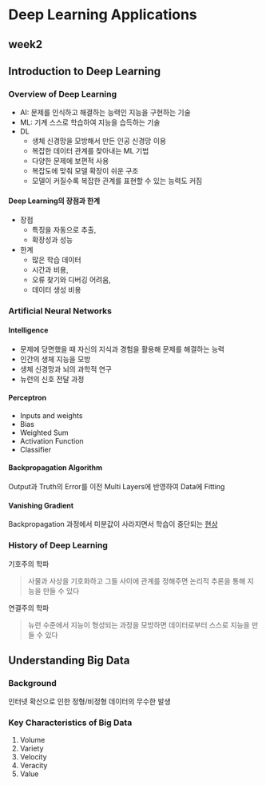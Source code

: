 # Deep Learning Applications
## week2

## Introduction to Deep Learning

### Overview of Deep Learning
- AI: 문제를 인식하고 해결하는 능력인 지능을 구현하는 기술
- ML: 기계 스스로 학습하여 지능을 습득하는 기술
- DL
  - 생체 신경망을 모방해서 만든 인공 신경망 이용
  - 복잡한 데이터 관계를 찾아내는 ML 기법
  - 다양한 문제에 보편적 사용
  - 복잡도에 맞춰 모델 확장이 쉬운 구조
  - 모델이 커질수록 복잡한 관계를 표현할 수 있는 능력도 커짐

#### Deep Learning의 장점과 한계
- 장점
  - 특징을 자동으로 추출, 
  - 확장성과 성능
- 한계
  - 많은 학습 데이터
  - 시간과 비용, 
  - 오류 찾기와 디버깅 어려움, 
  - 데이터 생성 비용

### Artificial Neural Networks
#### Intelligence
- 문제에 당면했을 때 자신의 지식과 경험을 활용해 문제를 해결하는 능력
- 인간의 생체 지능을 모방
- 생체 신경망과 뇌의 과학적 연구
- 뉴런의 신호 전달 과정
  
#### Perceptron
- Inputs and weights
- Bias
- Weighted Sum
- Activation Function
- Classifier

#### Backpropagation Algorithm
Output과 Truth의 Error를 이전 Multi Layers에 반영하여 Data에 Fitting 

#### Vanishing Gradient
Backpropagation 과정에서 미분값이 사라지면서 학습이 중단되는 [현상](https://en.wikipedia.org/wiki/Vanishing_gradient_problem)

### History of Deep Learning
기호주의 학파
> 사물과 사상을 기호화하고 그들 사이에 관계를 정해주면 논리적 추론을 통해 지능을 만들 수 있다


연결주의 학파
> 뉴런 수준에서 지능이 형성되는 과정을 모방하면 데이터로부터 스스로 지능을 만들 수 있다

## Understanding Big Data


### Background
인터넷 확산으로 인한 정형/비정형 데이터의 무수한 발생

### Key Characteristics of Big Data

1. Volume
2. Variety
3. Velocity
4. Veracity
5. Value